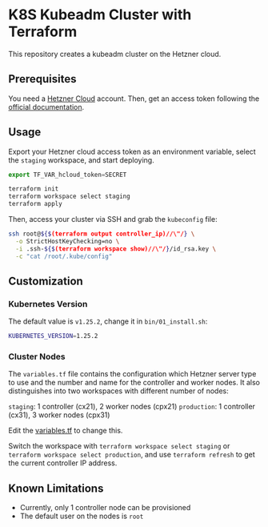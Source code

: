 # K8S Kubeadm Cluster with Terraform

This repository creates a kubeadm cluster on the Hetzner cloud.

## Prerequisites

You need a [Hetzner Cloud](https://accounts.hetzner.com/login) account. Then, get an access token following the [official documentation](https://docs.hetzner.com/cloud/api/getting-started/generating-api-token/).

## Usage

Export your Hetzner cloud access token as an environment variable, select the `staging` workspace, and start deploying.

```js
export TF_VAR_hcloud_token=SECRET

terraform init
terraform workspace select staging
terraform apply
```

Then, access your cluster via SSH and grab the `kubeconfig` file:

```bash
ssh root@${$(terraform output controller_ip)//\"/} \
  -o StrictHostKeyChecking=no \
  -i .ssh-${$(terraform workspace show)//\"/}/id_rsa.key \
  -c "cat /root/.kube/config"
```

## Customization

### Kubernetes Version

The default value is `v1.25.2`, change it in `bin/01_install.sh`:

```bash
KUBERNETES_VERSION=1.25.2
```

### Cluster Nodes

The `variables.tf` file contains the configuration which Hetzner server type to use and the number and name for the controller and worker nodes. It also distinguishes into two workspaces with different number of nodes:

`staging`: 1 controller (cx21), 2 worker nodes (cpx21)
`production`: 1 controller (cx31), 3 worker nodes (cpx31)

Edit the [variables.tf](./variables.tf) to change this.

Switch the workspace with `terraform workspace select staging` or `terraform workspace select production`, and use `terraform refresh` to get the current controller IP address.

## Known Limitations

* Currently, only 1 controller node can be provisioned
* The default user on the nodes is `root`
